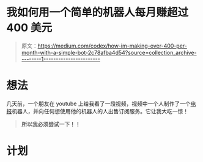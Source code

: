 # 我如何用一个简单的机器人每月赚超过 400 美元

> 原文：<https://medium.com/codex/how-im-making-over-400-per-month-with-a-simple-bot-2c78afba4d54?source=collection_archive---------1----------------------->

# **想法**

几天前，一个朋友在 youtube 上给我看了一段视频，视频中一个人制作了一个[电报](https://telegram.org/)机器人，并向任何想使用他的机器人的人出售订阅服务。它让我大吃一惊！

> **所以我必须尝试一下！！**

# **计划**